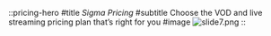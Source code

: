 ::pricing-hero
#title
_Sigma Pricing_
#subtitle
Choose the VOD and live streaming pricing plan that’s right for you
#image
![slide7.png](/VOD/slide7.png)
::
